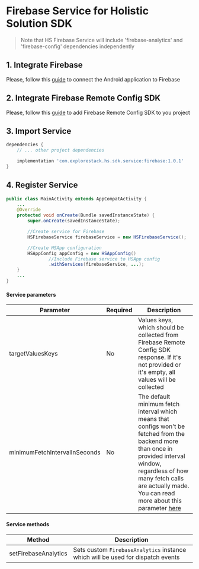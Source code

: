 # Firebase Service for Holistic Solution SDK

> Note that HS Firebase Service will include 'firebase-analytics' and 'firebase-config' dependencies independently

## 1. Integrate Firebase

Please, follow this [guide](https://firebase.google.com/docs/android/setup#console) to connect the Android application to Firebase

## 2. Integrate Firebase Remote Config SDK

Please, follow this [guide](https://firebase.google.com/docs/remote-config/use-config-android) to add Firebase Remote Config SDK to you project

## 3. Import Service

```groovy
dependencies {
    // ... other project dependencies

    implementation 'com.explorestack.hs.sdk.service:firebase:1.0.1'
}
```

## 4. Register Service 

```java
public class MainActivity extends AppCompatActivity {
    ...
    @Override
    protected void onCreate(Bundle savedInstanceState) {
        super.onCreate(savedInstanceState);

        //Create service for Firebase
        HSFirebaseService firebaseService = new HSFirebaseService();

        //Create HSApp configuration
        HSAppConfig appConfig = new HSAppConfig()
                //Include Firebase service to HSApp config
                .withServices(firebaseService, ...);      
    }
    ...
}
```

#### Service parameters

| Parameter                     | Required | Description                                                                                                                                                                                                                                                                                                                 |
|-------------------------------|----------|-----------------------------------------------------------------------------------------------------------------------------------------------------------------------------------------------------------------------------------------------------------------------------------------------------------------------------|
| targetValuesKeys              | No       | Values keys, which should be collected from Firebase Remote Config SDK response. If it's not provided or it's empty, all values will be collected                                                                                                                                                                           |
| minimumFetchIntervalInSeconds | No       | The default minimum fetch interval which means that configs won't be fetched from the backend more than once in provided interval window, regardless of how many fetch calls are actually made. You can read more about this parameter [here](https://firebase.google.com/docs/remote-config/use-config-android#throttling) |

#### Service methods

| Method               | Description                                                                     |
|----------------------|---------------------------------------------------------------------------------|
| setFirebaseAnalytics | Sets custom `FirebaseAnalytics` instance which will be used for dispatch events |